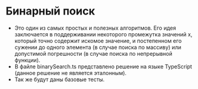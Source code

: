 # Бинарный поиск
* Это один из самых простых и полезных алгоритмов. Его идея заключается в поддерживании некоторого промежутка значений x, который точно содержит искомое значение, и постепенном его сужении до одного элемента (в случае поиска по массиву) или допустимой погрешности (в случае поиска по непрерывной функции).
* В файле binarySearch.ts представлено решение на языке TypeScript (данное решение не является эталонным).
* Так же будут даны базовые тесты.